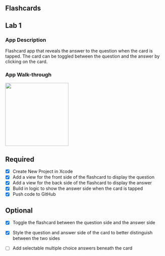 ## Flashcards

## Lab 1

### App Description
Flashcard app that reveals the answer to the question when the card is tapped. The card can be toggled between the question and the answer by clicking on the card.

### App Walk-through

<img src="https://i.imgur.com/S4wnx3q.gif" width=200><br>

## Required
- [x] Create New Project in Xcode
- [x] Add a view for the front side of the flashcard to display the question
- [x] Add a view for the back side of the flashcard to display the answer
- [x] Build in logic to show the answer side when the card is tapped
- [x] Push code to GitHub
## Optional
- [x] Toggle the flashcard between the question side and the answer side
- [x] Style the question and answer side of the card to better distinguish between the two sides
- [ ] Add selectable multiple choice answers beneath the card


